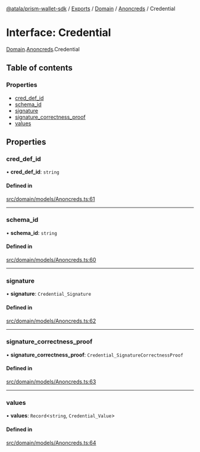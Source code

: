 [@atala/prism-wallet-sdk](../README.md) / [Exports](../modules.md) / [Domain](../modules/Domain.md) / [Anoncreds](../modules/Domain.Anoncreds.md) / Credential

# Interface: Credential

[Domain](../modules/Domain.md).[Anoncreds](../modules/Domain.Anoncreds.md).Credential

## Table of contents

### Properties

- [cred\_def\_id](Domain.Anoncreds.Credential.md#cred_def_id)
- [schema\_id](Domain.Anoncreds.Credential.md#schema_id)
- [signature](Domain.Anoncreds.Credential.md#signature)
- [signature\_correctness\_proof](Domain.Anoncreds.Credential.md#signature_correctness_proof)
- [values](Domain.Anoncreds.Credential.md#values)

## Properties

### cred\_def\_id

• **cred\_def\_id**: `string`

#### Defined in

[src/domain/models/Anoncreds.ts:61](https://github.com/input-output-hk/atala-prism-wallet-sdk-ts/blob/47ec1c8/src/domain/models/Anoncreds.ts#L61)

___

### schema\_id

• **schema\_id**: `string`

#### Defined in

[src/domain/models/Anoncreds.ts:60](https://github.com/input-output-hk/atala-prism-wallet-sdk-ts/blob/47ec1c8/src/domain/models/Anoncreds.ts#L60)

___

### signature

• **signature**: `Credential_Signature`

#### Defined in

[src/domain/models/Anoncreds.ts:62](https://github.com/input-output-hk/atala-prism-wallet-sdk-ts/blob/47ec1c8/src/domain/models/Anoncreds.ts#L62)

___

### signature\_correctness\_proof

• **signature\_correctness\_proof**: `Credential_SignatureCorrectnessProof`

#### Defined in

[src/domain/models/Anoncreds.ts:63](https://github.com/input-output-hk/atala-prism-wallet-sdk-ts/blob/47ec1c8/src/domain/models/Anoncreds.ts#L63)

___

### values

• **values**: `Record`\<`string`, `Credential_Value`\>

#### Defined in

[src/domain/models/Anoncreds.ts:64](https://github.com/input-output-hk/atala-prism-wallet-sdk-ts/blob/47ec1c8/src/domain/models/Anoncreds.ts#L64)
